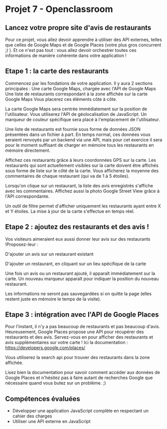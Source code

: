 # Projet 7 - Openclassroom 

## Lancez votre propre site d'avis de restaurants

Pour ce projet, vous allez devoir apprendre à utiliser des API externes, telles que celles de Google Maps et de Google Places (votre plus gros concurrent ;) ). Et ce n'est pas tout : vous allez devoir orchestrer toutes ces informations de manière cohérente dans votre application !

## Etape 1 : la carte des restaurants

Commencez par les fondations de votre application. Il y aura 2 sections principales :
Une carte Google Maps, chargée avec l'API de Google Maps
Une liste de restaurants correspondant à la zone affichée sur la carte Google Maps
Vous placerez ces éléments côte à côte.

La carte Google Maps sera centrée immédiatement sur la position de l'utilisateur. Vous utiliserez l'API de géolocalisation de JavaScript. Un marqueur de couleur spécifique sera placé à l'emplacement de l'utilisateur.

Une liste de restaurants est fournie sous forme de données JSON présentées dans un fichier à part. En temps normal, ces données vous seraient renvoyés par un backend via une API, mais pour cet exercice il sera pour le moment suffisant de charger en mémoire tous les restaurants en mémoire directement.

Affichez ces restaurants grâce à leurs coordonnées GPS sur la carte. Les restaurants qui sont actuellement visibles sur la carte doivent être affichés sous forme de liste sur le côté de la carte. Vous afficherez la moyenne des commentaires de chaque restaurant (qui va de 1 à 5 étoiles).

Lorsqu'on clique sur un restaurant, la liste des avis enregistrés s'affiche avec les commentaires. Affichez aussi la photo Google Street View grâce à l'API correspondante.

Un outil de filtre permet d'afficher uniquement les restaurants ayant entre X et Y étoiles. La mise à jour de la carte s'effectue en temps réel.

## Etape 2 : ajoutez des restaurants et des avis !

Vos visiteurs aimeraient eux aussi donner leur avis sur des restaurants !Proposez-leur :

D'ajouter un avis sur un restaurant existant

D'ajouter un restaurant, en cliquant sur un lieu spécifique de la carte

Une fois un avis ou un restaurant ajouté, il apparaît immédiatement sur la carte. Un nouveau marqueur apparaît pour indiquer la position du nouveau restaurant.

Les informations ne seront pas sauvegardées si on quitte la page (elles restent juste en mémoire le temps de la visite).

## Etape 3 : intégration avec l'API de Google Places

Pour l'instant, il n'y a pas beaucoup de restaurants et pas beaucoup d'avis. Heureusement, Google Places propose une API pour récupérer des restaurants et des avis. Servez-vous en pour afficher des restaurants et avis supplémentaires sur votre carte ! Ici la documentation : https://developers.google.com/places/

Vous utiliserez la search api pour trouver des restaurants dans la zone affichée.

Lisez bien la documentation pour savoir comment accéder aux données de Google Places et n'hésitez pas à faire autant de recherches Google que nécessaire quand vous butez sur un problème. ;)
 
## Compétences évaluées
* Développer une application JavaScript complète en respectant un cahier des charges
* Utiliser une API externe en JavaScript
